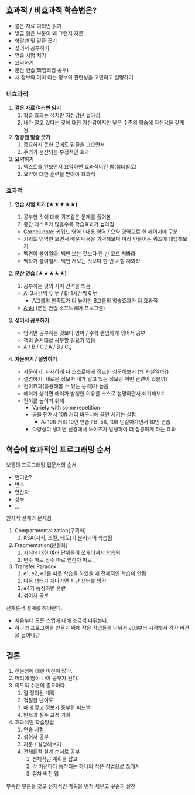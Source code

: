## 효과적 / 비효과적 학습법은?

-   같은 자료 여러번 읽기
-   방금 읽은 부분이 왜 그런지 자문
-   형광펜 및 밑줄 긋기
-   섞어서 공부하기
-   연습 시험 치기
-   요약하기
-   분산 연습(띄엄띄엄 공부)
-   새 정보와 이미 아는 정보의 관련성을 고민하고 설명하기

### 비효과적

1. **같은 자료 여러번 읽기**
    1. 학습 효과는 적지만 자신감은 높아짐
    2. 내가 알고 있다는 것에 대한 자신감이지만 낮은 수준의 학습에 자신감을 갖게 됨.
2. **형광펜 밑줄 긋기**
    1. 중요하지 못한 곳에도 밑줄을 그으면서
    2. 주의가 분산되는 부정적인 효과
3. **요약하기**
    1. 텍스트를 안보면서 요약하면 효과적이긴 함(챕터별로)
    2. 요약에 대한 훈련을 받아야 효과적

### 효과적

1. **연습 시험 치기 (★★★★★)**

    1. 공부한 것에 대해 퀴즈같은 문제를 풀어봄
    2. 중간 테스트가 많을수록 학습효과가 높아짐

    - [Cornell note](https://ko.wikipedia.org/wiki/%EC%BD%94%EB%84%AC_%EB%85%B8%ED%8A%B8): 키워드 영역 / 내용 영역 / 요약 영역으로 한 페이지에 구분
    - 키워드 영역만 보면서 배운 내용을 기억해보며 미리 만들어둔 퀴즈에 대답해보기
    - 백견이 불여일타: 백번 보는 것보다 한 번 코드 쳐봐라
    - 백타가 불여일시: 백번 쳐보는 것보다 한 번 시험 쳐봐라

2. **분산 연습 (★★★★★)**

    1. 공부하는 것의 사이 간격을 띄움

    - A: 3시간씩 두 번 / B: 1시간씩 6 번
        - A그룹의 만족도가 더 높지만 B그룹의 학습효과가 더 효과적
    - [Anki](https://apps.ankiweb.net/) (분산 연습 소프트웨어 프로그램)

3. **섞어서 공부하기**
    - 영어만 공부하는 것보다 영어 / 수학 랜덤하게 섞어서 공부
    - 책의 순서대로 공부할 필요가 없음
    - A / B / C / A / B / C,,
4. **자문하기 / 설명하기**
    - 자문하기: 자세하게 나 스스로에게 정교한 심문해보기 (왜 사실일까?)
    - 설명하기: 새로운 정보가 내가 알고 있는 정보랑 어떤 관련이 있을까?
    - 전이효과(응용해볼 수 있는 능력)가 높음
    - 에러가 생기면 에러가 발생한 이유를 스스로 설명하면서 얘기해보기
    - 전이를 높이기 위해
        - Variety with some repetition
        - 공을 던져서 10ft 거리 바구니에 골인 시키는 실험
            - A: 10ft 거리 10번 연습 / B: 5ft, 10ft 번갈아가면서 10번 연습
        - 다양성이 생기면 신경에서 노이즈가 발생하여 더 집중하게 하는 효과

## 학습에 효과적인 프로그래밍 순서

보통의 프로그래밍 입문서의 순서

-   언어란?
-   변수
-   연산자
-   상수
-   ,,,

원자적 설계의 문제점

1. Compartmentalization(구획화)
    1. KSA(지식, 스킬, 태도)가 분리되어 학습됨
2. Fragmentation(분절화)
    1. 지식에 대한 여러 단위들이 쪼개어져서 학습됨
    2. 변수 따로 상수 따로 연산자 따로,,
3. Transfer Paradox
    1. e1, e2, e3를 따로 학습을 하였을 때 전체적인 학습이 안됨
    2. 다음 챕터가 지나가면 지난 챕터를 망각
    3. e4가 등장하면 혼란
    4. 섞어서 공부

전체론적 설계를 해야한다.

-   처음부터 모든 스텝에 대해 조금씩 다뤄본다.
-   하나의 프로그램을 만들기 위해 작은 작업들을 나눠서 v0.1부터 시작해서 각각 버전을 높여나감

## 결론

1. 전문성에 대한 미신이 많다.
2. 머리에 땀이 나야 공부가 된다.
3. 의도적 수련이 중요하다.
    1. 잘 정의된 계획
    2. 적절한 난이도
    3. 때에 맞고 정보가 풍부한 피드백
    4. 반복과 실수 교정 기회
4. 효과적인 학습방법
    1. 연습 시험
    2. 섞어서 공부
    3. 자문 / 설명해보기
    4. 전체론적 설계 순서로 공부
        1. 전체적인 계획을 잡고
        2. 각 버전마다 동작되는 하나의 작은 작업으로 쪼개서
        3. 점차 버전 업

부족한 부분을 찾고
전체적인 계획을 먼저 세우고
꾸준히 실천
